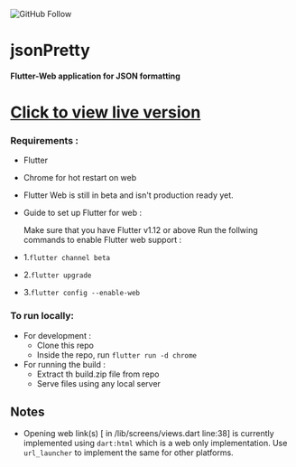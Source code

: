 ![[GitHub Follow](https://img.shields.io/github/followers/bgrgv?style=social&logo=github)](https://github.com/bgrgv)

# jsonPretty
#### Flutter-Web application for JSON formatting

# [Click to view live version](https://www.blessinspeaks.com/jsonpretty)


### Requirements :
- Flutter
- Chrome for hot restart on web
- Flutter Web is still in beta and isn't production ready yet.
- Guide to set up Flutter for web :
	
	Make sure that you have Flutter v1.12 or above
		Run the follwing commands to enable Flutter web support :

 - 1.` flutter channel beta ` 

 - 2.` flutter upgrade `

 - 3.` flutter config --enable-web
 `

### To run locally:
- For development :
	- Clone this repo
	- Inside the repo, run `flutter run -d chrome`
- For running the build :
	 - Extract th build.zip file from repo
	 - Serve files using any local server
		
## Notes
- Opening web link(s) [ in /lib/screens/views.dart line:38] is currently implemented using `dart:html` which is a web only implementation. Use `url_launcher` to implement the same for other platforms.
